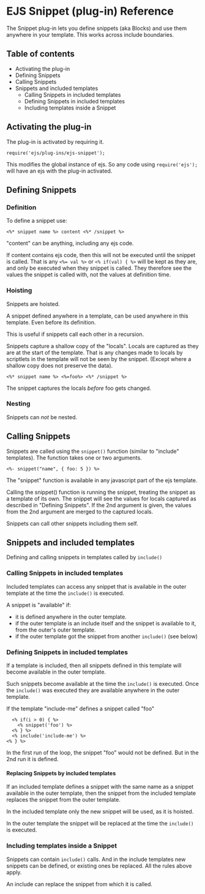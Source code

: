 EJS Snippet (plug-in) Reference
==============================

The Snippet plug-in lets you define snippets (aka Blocks) and use them
anywhere in your template. This works across include boundaries.

Table of contents
-----------------

- Activating the plug-in
- Defining Snippets
- Calling Snippets
- Snippets and included templates
  - Calling Snippets in included templates
  - Defining Snippets in included templates
  - Including templates inside a Snippet


Activating the plug-in
---------------------

The plug-in is activated by requiring it.

`require('ejs/plug-ins/ejs-snippet');`

This modifies the global instance of ejs. So any code using `require('ejs');`
will have an ejs with the plug-in activated.

Defining Snippets
-----------------

### Definition

To define a snippet use:

`<%* snippet name %> content <%* /snippet %>`

"content" can be anything, including any ejs code.

If content contains ejs code, then this will not be executed until the snippet
is called.
That is any `<%= val %>` or `<% if(val) { %>` will be kept as they are, and
only be executed when they snippet is called. They therefore see the values
the snippet is called with, not the values at definition time.

### Hoisting

Snippets are hoisted.

A snippet defined anywhere in a template, can be used anywhere in this 
template. Even before its definition.

This is useful if snippets call each other in a recursion.

Snippets capture a shallow copy of the "locals". Locals are captured as they
are at the start of the template. That is any changes made to locals by
scriptlets in the template will not be seen by the snippet. (Except where 
a shallow copy does not preserve the data).

```<% foo = 'replacement' %>
<%* snippet name %> <%=foo%> <%* /snippet %>
```

The snippet captures the locals *before* foo gets changed.

### Nesting

Snippets can *not* be nested.

Calling Snippets
----------------

Snippets are called using the `snippet()` function (similar to "include" templates).
The function takes one or two arguments.

```<%- snippet("name") %>
<%- snippet("name", { foo: 5 }) %>
```

The "snippet" function is available in any javascript part of the ejs template.

Calling the snippet() function is running the snippet, treating the snippet as
a template of its own.
The snippet will see the values for locals captured as described in 
"Defining Snippets".
If the 2nd argument is given, the values from the 2nd argument are merged to
the captured locals.

Snippets can call other snippets including them self.

Snippets and included templates
-------------------------------

Defining and calling snippets in templates called by `include()`

### Calling Snippets in included templates

Included templates can access any snippet that is available in the outer
template at the time the `include()` is executed.

A snippet is "available" if:

- it is defined anywhere in the outer template.
- if the outer template is an include itself and the snippet is available to
  it, from the outer's outer template.
- if the outer template got the snippet from another `include()` (see below)


### Defining Snippets in included templates

If a template is included, then all snippets defined in this template will 
become available in the outer template.

Such snippets become available at the time the `include()` is executed.
Once the `include()` was executed they are available anywhere in the outer
template.

If the template "include-me" defines a snippet called "foo"

```<% for(a=1; i<9; i++) { %>
  <% if(i > 0) { %>
    <% snippet('foo') %>
  <% } %>
  <% include('include-me') %>
<% } %>
```

In the first run of the loop, the snippet "foo" would not be defined. But in
the 2nd run it is defined.

#### Replacing Snippets by included templates

If an included template defines a snippet with the same name as a snippet
available in the outer template, then the snippet from the included template
replaces the snippet from the outer template.

In the included template only the new snippet will be used, as it is hoisted.

In the outer template the snippet will be replaced at the time the `include()`
is executed.


### Including templates inside a Snippet

Snippets can contain `include()` calls. And in the include templates
new snippets can be defined, or existing ones be replaced.
All the rules above apply.

An include can replace the snippet from which it is called.
